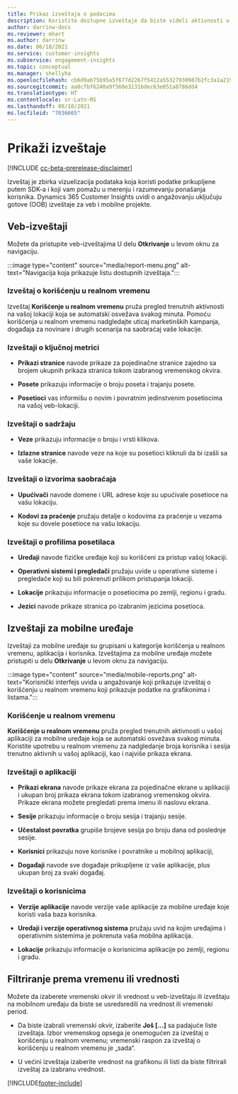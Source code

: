 ```yaml
---
title: Prikaz izveštaja o podacima
description: Koristite dostupne izveštaje da biste videli aktivnosti u realnom vremenu na vašoj veb-lokaciji.
author: darrinw-docs
ms.reviewer: mhart
ms.author: darrinw
ms.date: 06/18/2021
ms.service: customer-insights
ms.subservice: engagement-insights
ms.topic: conceptual
ms.manager: shellyha
ms.openlocfilehash: cb6d9ab75b95a5f677d2267f5412a55327930987b2fc3a1a21958633a8116bd2
ms.sourcegitcommit: aa0cfbf6240a9f560e3131bdec63e051a8786dd4
ms.translationtype: HT
ms.contentlocale: sr-Latn-RS
ms.lasthandoff: 08/10/2021
ms.locfileid: "7036665"
---
```

# <a name="view-reports"></a>Prikaži izveštaje

[!INCLUDE [cc-beta-prerelease-disclaimer](includes/cc-beta-prerelease-disclaimer.md)]

Izveštaj je zbirka vizuelizacija podataka koja koristi podatke prikupljene putem SDK-a i koji vam pomažu u merenju i razumevanju ponašanja korisnika. Dynamics 365 Customer Insights uvidi o angažovanju uključuju gotove (OOB) izveštaje za veb i mobilne projekte.  

## <a name="web-reports"></a>Veb-izveštaji

Možete da pristupite veb-izveštajima U delu **Otkrivanje** u levom oknu za navigaciju.

:::image type="content" source="media/report-menu.png" alt-text="Navigacija koja prikazuje listu dostupnih izveštaja.":::

### <a name="real-time-usage-report"></a>Izveštaj o korišćenju u realnom vremenu

Izveštaj **Korišćenje u realnom vremenu** pruža pregled trenutnih aktivnosti na vašoj lokaciji koja se automatski osvežava svakog minuta. Pomoću korišćenja u realnom vremenu nadgledajte uticaj marketinških kampanja, događaja za novinare i drugih scenarija na saobraćaj vaše lokacije.

### <a name="key-metrics-reports"></a>Izveštaji o ključnoj metrici

- **Prikazi stranice** navode prikaze za pojedinačne stranice zajedno sa brojem ukupnih prikaza stranica tokom izabranog vremenskog okvira.

- **Posete** prikazuju informacije o broju poseta i trajanju posete.

- **Posetioci** vas informišu o novim i povratnim jedinstvenim posetiocima na vašoj veb-lokaciji.

### <a name="content-reports"></a>Izveštaji o sadržaju

- **Veze** prikazuju informacije o broju i vrsti klikova.

- **Izlazne stranice** navode veze na koje su posetioci kliknuli da bi izašli sa vaše lokacije.

### <a name="traffic-sources-reports"></a>Izveštaji o izvorima saobraćaja

- **Upućivači** navode domene i URL adrese koje su upućivale posetioce na vašu lokaciju.

- **Kodovi za praćenje** pružaju detalje o kodovima za praćenje u vezama koje su dovele posetioce na vašu lokaciju.

### <a name="visitor-profiles-reports"></a>Izveštaji o profilima posetilaca

- **Uređaji** navode fizičke uređaje koji su korišćeni za pristup vašoj lokaciji.

- **Operativni sistemi i pregledači** pružaju uvide u operativne sisteme i pregledače koji su bili pokrenuti prilikom pristupanja lokaciji.

- **Lokacije** prikazuju informacije o posetiocima po zemlji, regionu i gradu.

- **Jezici** navode prikaze stranica po izabranim jezicima posetioca.

## <a name="mobile-reports"></a>Izveštaji za mobilne uređaje

Izveštaji za mobilne uređaje su grupisani u kategorije korišćenja u realnom vremenu, aplikacija i korisnika. Izveštajima za mobilne uređaje možete pristupiti u delu **Otkrivanje** u levom oknu za navigaciju.   

:::image type="content" source="media/mobile-reports.png" alt-text="Korisnički interfejs uvida u angažovanje koji prikazuje izveštaj o korišćenju u realnom vremenu koji prikazuje podatke na grafikonima i listama.":::   

### <a name="real-time-usage"></a>Korišćenje u realnom vremenu

**Korišćenje u realnom vremenu** pruža pregled trenutnih aktivnosti u vašoj aplikaciji za mobilne uređaje koja se automatski osvežava svakog minuta. Koristite upotrebu u realnom vremenu za nadgledanje broja korisnika i sesija trenutno aktivnih u vašoj aplikaciji, kao i najviše prikaza ekrana.

### <a name="app-reports"></a>Izveštaji o aplikaciji

- **Prikazi ekrana** navode prikaze ekrana za pojedinačne ekrane u aplikaciji i ukupan broj prikaza ekrana tokom izabranog vremenskog okvira. Prikaze ekrana možete pregledati prema imenu ili naslovu ekrana.

- **Sesije** prikazuju informacije o broju sesija i trajanju sesije.

- **Učestalost povratka** grupiše brojeve sesija po broju dana od poslednje sesije.

- **Korisnici** prikazuju nove korisnike i povratnike u mobilnoj aplikaciji,

- **Događaji** navode sve događaje prikupljene iz vaše aplikacije, plus ukupan broj za svaki događaj.

### <a name="user-reports"></a>Izveštaji o korisnicima

- **Verzije aplikacije** navode verzije vaše aplikacije za mobilne uređaje koje koristi vaša baza korisnika.

- **Uređaji i verzije operativnog sistema** pružaju uvid na kojim uređajima i operativnim sistemima je pokrenuta vaša mobilna aplikacija.

- **Lokacije** prikazuju informacije o korisnicima aplikacije po zemlji, regionu i gradu.

## <a name="filter-by-time-or-value"></a>Filtriranje prema vremenu ili vrednosti

Možete da izaberete vremenski okvir ili vrednost u veb-izveštaju ili izveštaju na mobilnom uređaju da biste se usredsredili na vrednost ili vremenski period. 

- Da biste izabrali vremenski okvir, izaberite **Još [...]** sa padajuće liste izveštaja. Izbor vremenskog opsega je onemogućen za izveštaj o korišćenju u realnom vremenu; vremenski raspon za izveštaj o korišćenju u realnom vremenu je „sada“.

- U većini izveštaja izaberite vrednost na grafikonu ili listi da biste filtrirali izveštaj za izabranu vrednost.

[!INCLUDE[footer-include](../includes/footer-banner.md)]